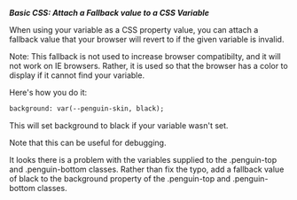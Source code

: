 ***Basic CSS: Attach a Fallback value to a CSS Variable***

When using your variable as a CSS property value, you can attach a fallback value that your browser will revert to if the given variable is invalid.

Note: This fallback is not used to increase browser compatibilty, and it will not work on IE browsers. Rather, it is used so that the browser has a color to display if it cannot find your variable.

Here's how you do it:

```html
background: var(--penguin-skin, black);
```

This will set background to black if your variable wasn't set.

Note that this can be useful for debugging.


It looks there is a problem with the variables supplied to the .penguin-top and .penguin-bottom classes. Rather than fix the typo, add a fallback value of black to the background property of the .penguin-top and .penguin-bottom classes.
